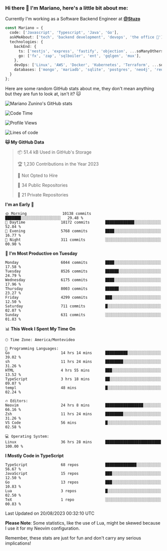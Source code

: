 ### Hi there 👋 I'm Mariano, here's a little bit about me:

Currently I'm working as a Software Backend Engineer at [**@Stuzo**](https://www.stuzo.com/)

```ts
const Mariano = {
  code: ['Javascript', 'Typescript', 'Java', 'Go'],
  askMeAbout: ['tech', 'backend development', 'devops', 'the office 💼'],
  technologies: {
    backEnd: {
      ts: ['nestjs', 'express', 'fastify', 'objection', ...soManyOthersFrameworks],
      go: ['fx', 'zap', 'sqlboiler', 'ent', 'gqlgen', 'mux'],
    },
    devOps: ['Linux', 'AWS', 'Docker', 'Kubernetes', 'Terraform', ...soManyOthersTools],
    databases: ['mongo', 'mariadb', 'sqlite', 'postgres', 'neo4j', 'redis', ...],
  }
};
```

Here are some random GitHub stats about me, they don't mean anything but they are fun to look at, isn't it? 🐱

![Mariano Zunino's GitHub stats](https://github-readme-stats.vercel.app/api?username=marianozunino&count_private=true&show_icons=true&theme=radical)

<!--START_SECTION:waka-->
![Code Time](http://img.shields.io/badge/Code%20Time-1%2C089%20hrs%2053%20mins-blue)

![Profile Views](http://img.shields.io/badge/Profile%20Views-0-blue)

![Lines of code](https://img.shields.io/badge/From%20Hello%20World%20I%27ve%20Written-10.9%20million%20lines%20of%20code-blue)

**🐱 My GitHub Data** 

> 📦 51.4 kB Used in GitHub's Storage 
 > 
> 🏆 1,230 Contributions in the Year 2023
 > 
> 🚫 Not Opted to Hire
 > 
> 📜 34 Public Repositories 
 > 
> 🔑 21 Private Repositories 
 > 
**I'm an Early 🐤** 

```text
🌞 Morning                10138 commits       ███████░░░░░░░░░░░░░░░░░░   29.48 % 
🌆 Daytime                18172 commits       █████████████░░░░░░░░░░░░   52.84 % 
🌃 Evening                5768 commits        ████░░░░░░░░░░░░░░░░░░░░░   16.77 % 
🌙 Night                  311 commits         ░░░░░░░░░░░░░░░░░░░░░░░░░   00.90 % 
```
📅 **I'm Most Productive on Tuesday** 

```text
Monday                   6044 commits        ████░░░░░░░░░░░░░░░░░░░░░   17.58 % 
Tuesday                  8526 commits        ██████░░░░░░░░░░░░░░░░░░░   24.79 % 
Wednesday                6175 commits        ████░░░░░░░░░░░░░░░░░░░░░   17.96 % 
Thursday                 8003 commits        ██████░░░░░░░░░░░░░░░░░░░   23.27 % 
Friday                   4299 commits        ███░░░░░░░░░░░░░░░░░░░░░░   12.50 % 
Saturday                 711 commits         █░░░░░░░░░░░░░░░░░░░░░░░░   02.07 % 
Sunday                   631 commits         ░░░░░░░░░░░░░░░░░░░░░░░░░   01.83 % 
```


📊 **This Week I Spent My Time On** 

```text
🕑︎ Time Zone: America/Montevideo

💬 Programming Languages: 
Go                       14 hrs 14 mins      ██████████░░░░░░░░░░░░░░░   39.02 % 
sh                       11 hrs 24 mins      ████████░░░░░░░░░░░░░░░░░   31.26 % 
HTML                     4 hrs 55 mins       ███░░░░░░░░░░░░░░░░░░░░░░   13.52 % 
TypeScript               3 hrs 18 mins       ██░░░░░░░░░░░░░░░░░░░░░░░   09.07 % 
templ                    48 mins             █░░░░░░░░░░░░░░░░░░░░░░░░   02.24 % 

🔥 Editors: 
Neovim                   24 hrs 8 mins       █████████████████░░░░░░░░   66.16 % 
Zsh                      11 hrs 24 mins      ████████░░░░░░░░░░░░░░░░░   31.26 % 
VS Code                  56 mins             █░░░░░░░░░░░░░░░░░░░░░░░░   02.58 % 

💻 Operating System: 
Linux                    36 hrs 28 mins      █████████████████████████   100.00 % 
```

**I Mostly Code in TypeScript** 

```text
TypeScript               68 repos            ██████████████░░░░░░░░░░░   56.67 % 
JavaScript               15 repos            ███░░░░░░░░░░░░░░░░░░░░░░   12.50 % 
Go                       13 repos            ███░░░░░░░░░░░░░░░░░░░░░░   10.83 % 
Lua                      3 repos             █░░░░░░░░░░░░░░░░░░░░░░░░   02.50 % 
TeX                      1 repo              ░░░░░░░░░░░░░░░░░░░░░░░░░   00.83 % 
```




 Last Updated on 20/08/2023 00:32:10 UTC
<!--END_SECTION:waka-->

**Please Note**: Some statistics, like the use of Lua, might be skewed because I use it for my Neovim configuration.

Remember, these stats are just for fun and don't carry any serious implications!

